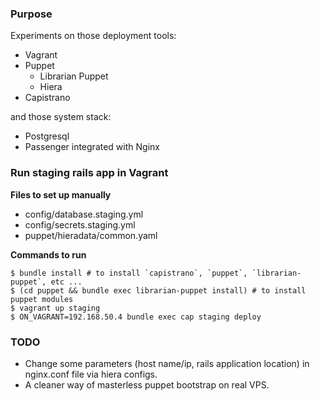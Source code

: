### Purpose

Experiments on those deployment tools:

- Vagrant
- Puppet
  - Librarian Puppet
  - Hiera
- Capistrano

and those system stack:

- Postgresql
- Passenger integrated with Nginx

### Run staging rails app in Vagrant

__Files to set up manually__

- config/database.staging.yml
- config/secrets.staging.yml
- puppet/hieradata/common.yaml

__Commands to run__

```
$ bundle install # to install `capistrano`, `puppet`, `librarian-puppet`, etc ...
$ (cd puppet && bundle exec librarian-puppet install) # to install puppet modules
$ vagrant up staging
$ ON_VAGRANT=192.168.50.4 bundle exec cap staging deploy
```

### TODO

- Change some parameters (host name/ip, rails application location) in nginx.conf file via hiera configs.
- A cleaner way of masterless puppet bootstrap on real VPS.
